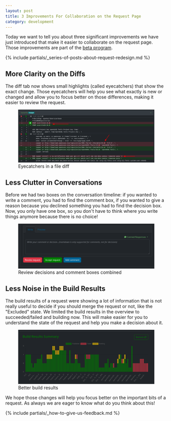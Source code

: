 ```yaml
---
layout: post
title: 3 Improvements For Collaboration on the Request Page
category: development
---
```

Today we want to tell you about three significant improvements we have just introduced that make it easier to collaborate on the request page. Those improvements are part of the [beta program](/2018/10/04/the-beta-program/).

{% include partials/_series-of-posts-about-request-redesign.md %}

## More Clarity on the Diffs

The diff tab now shows small highlights (called eyecatchers) that show the exact change. Those eyecatchers will help you see what exactly is new or changed and allow you to focus better on those differences, making it easier to review the request.

<figure>
  <img src="/images/posts/2024-10-23/eyecatchers.png" alt="Eyecatchers in a file diff" />
  <figcaption>Eyecatchers in a file diff</figcaption>
</figure>

## Less Clutter in Conversations

Before we had two boxes on the conversation timeline: if you wanted to write a comment, you had to find the comment box, if you wanted to give a reason because you declined something you had to find the decision box. Now, you only have one box, so you don't have to think where you write things anymore because there is no choice!

<figure>
  <img src="/images/posts/2024-10-23/decision_and_comment_boxes_combined.png" alt="Review decisions and comment boxes combined" />
  <figcaption>Review decisions and comment boxes combined</figcaption>
</figure>

## Less Noise in the Build Results

The build results of a request were showing a lot of information that is not really useful to decide if you should merge the request or not, like the "Excluded" state. We limited the build results in the overview to succeeded/failed and building now. This will make easier for you to understand the state of the request and help you make a decision about it.

<figure>
  <img src="/images/posts/2024-10-23/better_build_results.png" alt="Better build results" />
  <figcaption>Better build results</figcaption>
</figure>

We hope those changes will help you focus better on the important bits of a request. As always we are eager to know what do you think about this!

{% include partials/_how-to-give-us-feedback.md %}
